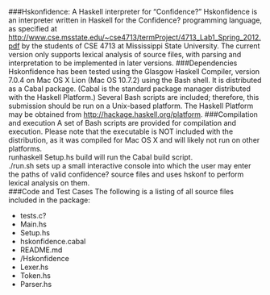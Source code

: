 ###Hskonfidence: A Haskell interpreter for “Confidence?”
Hskonfidence is an interpreter written in Haskell for the Confidence? programming language, as specified at http://www.cse.msstate.edu/~cse4713/termProject/4713_Lab1_Spring_2012.pdf by the students of CSE 4713 at Mississippi State University.  The current version only supports lexical analysis of source files, with parsing and interpretation to be implemented in later versions.
###Dependencies
Hskonfidence has been tested using the Glasgow Haskell Compiler, version 7.0.4 on Mac OS X Lion (Mac OS 10.7.2) using the Bash shell.  It is distributed as a Cabal package.  (Cabal is the standard package manager distributed with the Haskell Platform.)  Several Bash scripts are included; therefore, this submission should be run on a Unix-based platform.
The Haskell Platform may be obtained from http://hackage.haskell.org/platform. 
###Compilation and execution
A set of Bash scripts are provided for compilation and execution.  Please note that the executable is NOT included with the distribution, as it was compiled for Mac OS X and will likely not run on other platforms.  
runhaskell Setup.hs build will run the Cabal build script.  
./run.sh sets up a small interactive console into which the user may enter the paths of valid confidence? source files and uses hskonf to perform lexical analysis on them.  
###Code and Test Cases
The following is a listing of all source files included in the package:  

+ tests.c?
+ Main.hs
+ Setup.hs
+ hskonfidence.cabal
+ README.md
+ /Hskonfidence
 + Lexer.hs
 + Token.hs
 + Parser.hs
